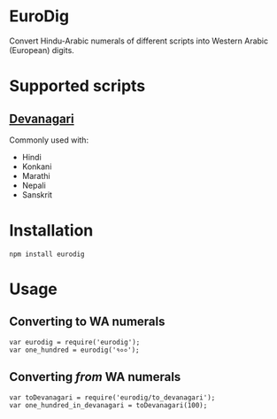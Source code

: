 EuroDig
=======

Convert Hindu-Arabic numerals of different scripts into Western Arabic (European) digits. 

# Supported scripts

## [Devanagari](https://en.wikipedia.org/wiki/Devanagari#Numerals)

Commonly used with:

* Hindi
* Konkani
* Marathi
* Nepali
* Sanskrit

# Installation

	npm install eurodig

# Usage

## Converting to WA numerals

	var eurodig = require('eurodig');
	var one_hundred = eurodig('१००');

## Converting _from_ WA numerals

	var toDevanagari = require('eurodig/to_devanagari');
	var one_hundred_in_devanagari = toDevanagari(100);

